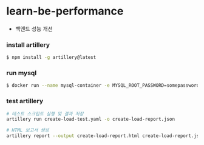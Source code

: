 # learn-be-performance

- 백엔드 성능 개선

### install artillery
```bash
$ npm install -g artillery@latest
```

### run mysql
```bash
$ docker run --name mysql-container -e MYSQL_ROOT_PASSWORD=somepassword -e MYSQL_DATABASE=shortenurl -p 3306:3306 -d mysql:latest
```

### test artillery
```bash
# 테스트 스크립트 실행 및 결과 저장
artillery run create-load-test.yaml -o create-load-report.json

# HTML 보고서 생성
artillery report --output create-load-report.html create-load-report.json
```
